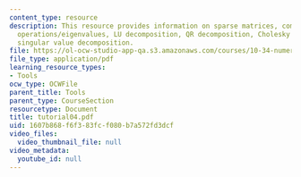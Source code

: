 ```yaml
---
content_type: resource
description: This resource provides information on sparse matrices, common matrix
  operations/eigenvalues, LU decomposition, QR decomposition, Cholesky decomposition,
  singular value decomposition.
file: https://ol-ocw-studio-app-qa.s3.amazonaws.com/courses/10-34-numerical-methods-applied-to-chemical-engineering-fall-2005/1607b868f6f383fcf080b7a572fd3dcf_tutorial04.pdf
file_type: application/pdf
learning_resource_types:
- Tools
ocw_type: OCWFile
parent_title: Tools
parent_type: CourseSection
resourcetype: Document
title: tutorial04.pdf
uid: 1607b868-f6f3-83fc-f080-b7a572fd3dcf
video_files:
  video_thumbnail_file: null
video_metadata:
  youtube_id: null
---
```

